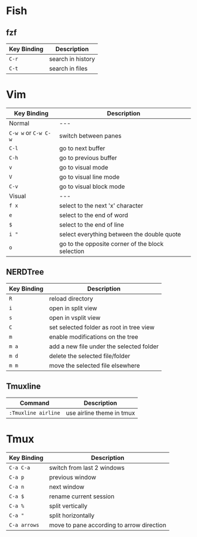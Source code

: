 # Fish

## fzf
| Key Binding | Description |
| --- | --- |
| `C-r` | search in history |
| `C-t` | search in files |

# Vim
| Key Binding | Description |
| --- | --- |
| Normal | --- |
| `C-w w` or `C-w C-w` | switch between panes |
| `C-l` | go to next buffer |
| `C-h` | go to previous buffer |
| `v` | go to visual mode |
| `V` | go to visual line mode |
| `C-v` | go to visual block mode |
| Visual | --- |
| `f x` | select to the next 'x' character |
| `e` | select to the end of word |
| `$` | select to the end of line |
| `i "` | select everything between the double quote |
| `o` | go to the opposite corner of the block selection |
## NERDTree
| Key Binding | Description |
| --- | --- |
| `R` | reload directory |
| `i` | open in split view |
| `s` | open in vsplit view |
| `C` | set selected folder as root in tree view |
| `m` | enable modifications on the tree |
| `m a` | add a new file under the selected folder |
| `m d` | delete the selected file/folder |
| `m m` | move the selected file elsewhere |
## Tmuxline
| Command | Description |
| --- | --- |
| `:Tmuxline airline` | use airline theme in tmux |

# Tmux
| Key Binding | Description |
| --- | --- |
| `C-a C-a` | switch from last 2 windows |
| `C-a p` | previous window |
| `C-a n` | next window |
| `C-a $` | rename current session |
| `C-a %` | split vertically |
| `C-a "` | split horizontally |
| `C-a arrows` | move to pane according to arrow direction |
